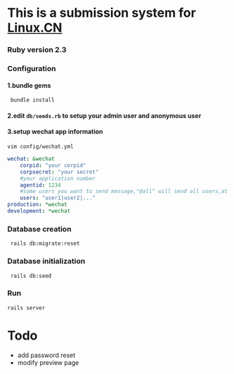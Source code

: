 
# This is a submission system for [Linux.CN](https://linux.cn)

### Ruby version 2.3

### Configuration

#### 1.bundle gems

```
 bundle install
```
#### 2.edit `db/seeds.rb` to setup your admin user and anonymous user

#### 3.setup wechat app information

```
vim config/wechat.yml
```

```yml
wechat: &wechat
    corpid: "your corpid"
    corpsecret: "your secret"
    #your application number 
    agentid: 1234
    #some users you want to send message,"@all" will send all users,at least one 
    users: "user1|user2|..."
production: *wechat
development: *wechat
```

### Database creation

```
 rails db:migrate:reset
```

### Database initialization

```
 rails db:seed
```

### Run

```
rails server
```

# Todo
 - add password reset
 - modify preview page
